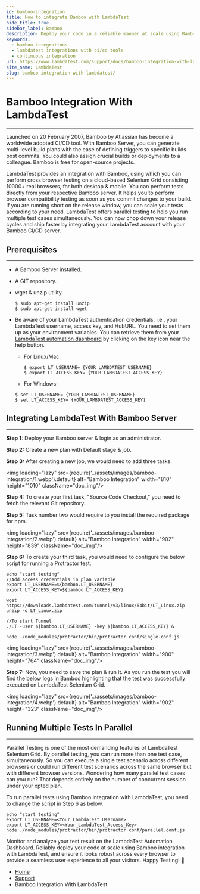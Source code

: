 ```yaml
---
id: bamboo-integration
title: How to integrate Bamboo with LambdaTest
hide_title: true
sidebar_label: Bamboo
description: Deploy your code in a reliable manner at scale using Bamboo integration with LambdaTest, and ensure it looks robust across every browser with Selenium Grid on cloud.
keywords:
  - bamboo integrations
  - lambdatest integrations with ci/cd tools
  - continuous integration
url: https://www.lambdatest.com/support/docs/bamboo-integration-with-lambdatest/
site_name: LambdaTest
slug: bamboo-integration-with-lambdatest/
---
```

<script type="application/ld+json"
      dangerouslySetInnerHTML={{ __html: JSON.stringify({
       "@context": "https://schema.org",
        "@type": "BreadcrumbList",
        "itemListElement": [{
          "@type": "ListItem",
          "position": 1,
          "name": "LambdaTest",
          "item": "https://www.lambdatest.com/"
        },{
          "@type": "ListItem",
          "position": 2,
          "name": "Support",
          "item": "https://www.lambdatest.com/support/"
        },{
          "@type": "ListItem",
          "position": 4,
          "name": "Bamboo Integration With LambdaTest",
          "item": "https://www.lambdatest.com/support/docs/bamboo-integration-with-lambdatest/"
        }]
      })
    }}
></script>
# Bamboo Integration With LambdaTest
***
Launched on 20 February 2007, Bamboo by Atlassian has become a worldwide adopted CI/CD tool. With Bamboo Server, you can generate multi-level build plans with the ease of defining triggers to specific builds post commits. You could also assign crucial builds or deployments to a colleague. Bamboo is free for open-source projects.

LambdaTest provides an integration with Bamboo, using which you can perform cross browser testing on a cloud-based Selenium Grid consisting 10000+ real browsers, for both desktop & mobile. You can perform tests directly from your respective Bamboo server. It helps you to perform browser compatibility testing as soon as you commit changes to your build. If you are running short on the release window, you can scale your tests according to your need. LambdaTest offers parallel testing to help you run multiple test cases simultaneously. You can now chop down your release cycles and ship faster by integrating your LambdaTest account with your Bamboo CI/CD server.

## Prerequisites
***

- A Bamboo Server installed.
- A GIT repository.
- wget & unzip utility.

  ```
  $ sudo apt-get install unzip
  $ sudo apt-get install wget
  ```

- Be aware of your LambdaTest authentication credentials, i.e., your LambdaTest username, access key, and HubURL. You need to set them up as your environment variables. You can retrieve them from your [LambdaTest automation dashboard](https://automation.lambdatest.com/) by clicking on the key icon near the help button.

    - For Linux/Mac:
      ```
      $ export LT_USERNAME= {YOUR_LAMBDATEST_USERNAME}
      $ export LT_ACCESS_KEY= {YOUR_LAMBDATEST_ACCESS_KEY}
      ```   
    - For Windows:

     ```
     $ set LT_USERNAME= {YOUR_LAMBDATEST_USERNAME}
     $ set LT_ACCESS_KEY= {YOUR_LAMBDATEST_ACCESS_KEY}
    ```

## Integrating LambdaTest With Bamboo Server
***

**Step 1:** Deploy your Bamboo server & login as an administrator.

**Step 2:** Create a new plan with Default stage & job.

**Step 3:** After creating a new job, we would need to add three tasks.

<img loading="lazy" src={require('../assets/images/bamboo-integration/1.webp').default} alt="Bamboo Integration" width="810" height="1010" className="doc_img"/>

**Step 4:** To create your first task, "Source Code Checkout," you need to fetch the relevant Git repository.

**Step 5:** Task number two would require to you install the required package for npm.

<img loading="lazy" src={require('../assets/images/bamboo-integration/2.webp').default} alt="Bamboo Integration" width="902" height="839" className="doc_img"/>

**Step 6:** To create your third task, you would need to configure the below script for running a Protractor test.

```
echo "start testing"
//Add access credentials in plan variable
export LT_USERNAME=${bamboo.LT_USERNAME}
export LT_ACCESS_KEY=${bamboo.LT_ACCESS_KEY}

wget https://downloads.lambdatest.com/tunnel/v3/linux/64bit/LT_Linux.zip
unzip -o LT_Linux.zip

//To start Tunnel
./LT -user ${bamboo.LT_USERNAME} -key ${bamboo.LT_ACCESS_KEY} &

node ./node_modules/protractor/bin/protractor conf/single.conf.js
```

<img loading="lazy" src={require('../assets/images/bamboo-integration/3.webp').default} alt="Bamboo Integration" width="900" height="764" className="doc_img"/>

**Step 7:** Now, you need to save the plan & run it. As you run the test you will find the below logs in Bamboo highlighting that the test was successfully executed on LambdaTest Selenium Grid.

<img loading="lazy" src={require('../assets/images/bamboo-integration/4.webp').default} alt="Bamboo Integration" width="902" height="323" className="doc_img"/>

## Running Multiple Tests In Parallel
***

Parallel Testing is one of the most demanding features of LambdaTest Selenium Grid. By parallel testing, you can run more than one test case, simultaneously. So you can execute a single test scenario across different browsers or could run different test scenarios across the same browser but with different browser versions. Wondering how many parallel test cases can you run? That depends entirely on the number of concurrent session under your opted plan.

To run parallel tests using Bamboo integration with LambdaTest, you need to change the script in Step 6 as below.   

```
echo "start testing"
export LT_USERNAME=<Your_LambdaTest_Username>
export LT_ACCESS_KEY=<Your_LambdaTest_Access_Key>
node ./node_modules/protractor/bin/protractor conf/parallel.conf.js
```
Monitor and analyze your test result on the LambdaTest Automation Dashboard.
Reliably deploy your code at scale using Bamboo integration with LambdaTest, and ensure it looks robust across every browser to provide a seamless user experience to all your visitors.  Happy Testing! 🙂

<nav aria-label="breadcrumbs">
  <ul className="breadcrumbs">
    <li className="breadcrumbs__item">
      <a className="breadcrumbs__link" href="https://www.lambdatest.com">Home</a>
    </li>
    <li className="breadcrumbs__item">
      <a className="breadcrumbs__link" href="/support/docs/">Support</a>
    </li>
    <li className="breadcrumbs__item breadcrumbs__item--active">
      <span className="breadcrumbs__link">Bamboo Integration With LambdaTest</span>
    </li>
  </ul>
</nav>